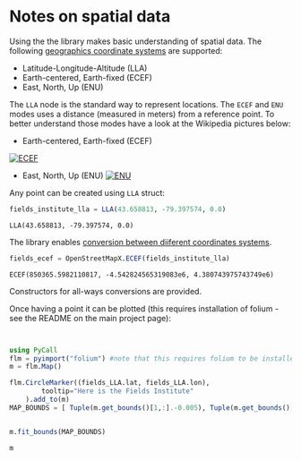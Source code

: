 Notes on spatial data
=====================

Using the the library makes basic understanding of spatial data. The following [geographics coordinate systems](https://en.wikipedia.org/wiki/Geographic_coordinate_system) are supported:
- Latitude-Longitude-Altitude (LLA)
- Earth-centered, Earth-fixed (ECEF)
- East, North, Up (ENU)

The `LLA` node is the standard way to represent locations. The `ECEF` and `ENU` modes uses a distance (measured in meters) from a reference point. To better understand those modes have a look at the Wikipedia pictures below:

- Earth-centered, Earth-fixed (ECEF)

[![ECEF](https://upload.wikimedia.org/wikipedia/commons/8/88/Ecef.png "ECEF")](https://en.wikipedia.org/wiki/ECEF)

- East, North, Up (ENU)
[![ENU](https://upload.wikimedia.org/wikipedia/commons/thumb/7/73/ECEF_ENU_Longitude_Latitude_relationships.svg/800px-ECEF_ENU_Longitude_Latitude_relationships.svg.png "ENU")](https://en.wikipedia.org/wiki/Local_tangent_plane_coordinates)


Any point can be created using `LLA` struct: 
```julia
fields_institute_lla = LLA(43.658813, -79.397574, 0.0)
```
	LLA(43.658813, -79.397574, 0.0)


The library enables [conversion between diiferent coordinates systems](https://en.wikipedia.org/wiki/Geographic_coordinate_conversion). 


```julia
fields_ecef = OpenStreetMapX.ECEF(fields_institute_lla)
```
    ECEF(850365.5982110817, -4.542824565319083e6, 4.380743975743749e6)

Constructors for all-ways conversions are provided. 

Once having a point it can be plotted (this requires installation of folium - see the README on the main project page):


```julia


using PyCall
flm = pyimport("folium") #note that this requires folium to be installed
m = flm.Map()

flm.CircleMarker((fields_LLA.lat, fields_LLA.lon),
        tooltip="Here is the Fields Institute"
    ).add_to(m)
MAP_BOUNDS = [ Tuple(m.get_bounds()[1,:].-0.005), Tuple(m.get_bounds()[2,:].+0.005)]


m.fit_bounds(MAP_BOUNDS)

m
```

